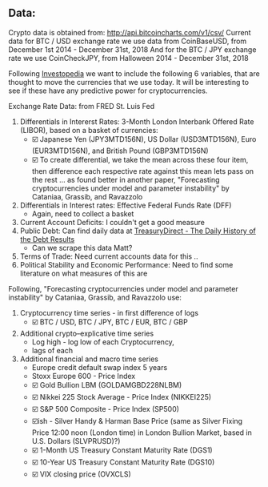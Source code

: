 ## Data:

Crypto data is obtained from: http://api.bitcoincharts.com/v1/csv/
Current data for BTC / USD exchange rate we use data from CoinBaseUSD, from December 1st 2014 - December 31st, 2018
And for the BTC / JPY exchange rate we use CoinCheckJPY, from Halloween 2014 - December 31st, 2018

Following [Investopedia](https://www.investopedia.com/trading/factors-influence-exchange-rates/) we want to include the following 6 variables, that are thought to move the currencies that we use today.  It will be interesting to see if these have any predictive power for cryptocurrencies. 

Exchange Rate Data: from FRED St. Luis Fed
  1) Differentials in Intererst Rates: 3-Month London Interbank Offered Rate (LIBOR), based on a basket of currencies:
      * :ballot_box_with_check: Japanese Yen (JPY3MTD156N), US Dollar (USD3MTD156N), Euro (EUR3MTD156N), and British Pound (GBP3MTD156N)
      * :ballot_box_with_check: To create differential, we take the mean across these four item, then difference each respective rate against this mean
lets pass on the rest ... as found better in another paper, "Forecasting cryptocurrencies under model and parameter instability" by Cataniaa, Grassib, and Ravazzolo
  2) Differentials in Interest rates: Effective Federal Funds Rate (DFF)
      * Again, need to collect a basket
  3) Current Account Deficits: I couldn't get a good measure
  4) Public Debt: Can find daily data at [TreasuryDirect - The Daily History of the Debt Results](https://www.treasurydirect.gov/NP/debt/search?startMonth=12&startDay=01&startYear=2014&endMonth=10&endDay=31&endYear=2018)
      * Can we scrape this data Matt?
  5) Terms of Trade: Need current accounts data for this ..
  6) Political Stability and Economic Performance: Need to find some literature on what measures of this are

Following, "Forecasting cryptocurrencies under model and parameter instability" by Cataniaa, Grassib, and Ravazzolo use:
  1) Cryptocurrency time series - in first difference of logs
      * :ballot_box_with_check: BTC / USD, BTC / JPY, BTC / EUR, BTC / GBP
  2) Additional crypto–explicative time series
      * Log high - log low of each Cryptocurrency, 
      * lags of each
  3) Additional financial and macro time series
      * Europe credit default swap index 5 years
      * Stoxx Europe 600 - Price Index
      * :ballot_box_with_check: Gold Bullion LBM (GOLDAMGBD228NLBM)
      * :ballot_box_with_check: Nikkei 225 Stock Average - Price Index (NIKKEI225)
      * :ballot_box_with_check: S&P 500 Composite - Price Index (SP500)
      * :ballot_box_with_check:ish - Silver Handy & Harman Base Price (same as Silver Fixing Price 12:00 noon (London time) in London Bullion Market, based in U.S. Dollars (SLVPRUSD)?)
      * :ballot_box_with_check: 1-Month US Treasury Constant Maturity Rate (DGS1)
      * :ballot_box_with_check: 10-Year US Treasury Constant Maturity Rate (DGS10)
      * :ballot_box_with_check: VIX closing price (OVXCLS)
